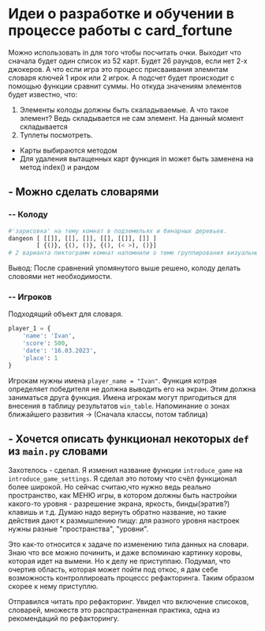 # Идеи о разработке и обучении в процессе работы с card_fortune

Можно использовать in для того чтобы посчитать очки.
Выходит что сначала будет один список из 52 карт.
Будет 26 раундов, если нет 2-х джокеров.
А что если игра это процесс присваивания элемнтам словаря ключей 1 ирок или
2 игрок. А подсчет будет происходит с помощью функции сравнит суммы.
Но откуда значениям элементов будет известно, что:

1. Элементы колоды должны быть скаладываемые.
А что такое элемент? Ведь складывается не сам элемент.
На данный момент складывается
2. Туплеты посмотреть.

- Карты выбираются методом
- Для удаления вытащенных карт функция in может быть заменена
на метод index() и рандом

## - Можно сделать словарями

### -- Колоду

```py
#'зарисовка' на тему комнат в подземельях и бинарных деревьев.
dangeon [ [[]], [[], []], [[], [[]], []] ]
        [ {()}, {(), ()}, {(), (< >), ()}]
# 2 варианта пиктограмм комнат напомнили о теме группирования визуальных объектов мозгом, как мозг делит и объединяет объекты. Как вообще "определение" объекта происходит. Палки и веревки;)
```

Вывод: После сравнений упомянутого выше решено, колоду делать словоями нет необходимости.

### -- Игроков

Подходящий объект для словаря.

```py
player_1 = {
    'name': 'Ivan',
    'score': 500,
    'date': '16.03.2023',
    'place': 1
}
```

Игрокам нужны имена `player_name = "Ivan"`.
Функция котрая определяет победителя не должна выводить его на экран.
Этим должна заниматься друга функция.
Имена игрокам могут пригодиться для внесения в таблицу результатов `win_table`.
Напоминание о зонах ближайшего развития -> (Сначала классы, потом таблица)

## - Хочется описать функционал некоторых `def` из `main.py` словами

Захотелось - сделал. Я изменил название функции `introduce_game` на `introduce_game_settings`. Я сделал это потому что счёл функционал более широкой. Но сейчас считаю,что нужно ведь реально пространство, как МЕНЮ игры, в котором должны быть настройки какого-то уровня - разрешение экрана, яркость, бинды(эратив?) клавишь и т.д. Думаю надо вернуть обратно название, но такие действия дают к размышлению пищу: для разного уровня настроек нужны разные "пространства", "уровни".

Это как-то относится к задаче по изменению типа данных на словари. Знаю что все можно починить, и даже вспоминаю картинку коровы, которая идет на вымени. Но к делу не приступпаю. Подумал, что очертив область, которая может пойти под откос, я дам себе возможность контроллировать процессс рефакторинга. Таким образом скорее к нему приступлю.

Отправился читать про рефакторинг. Увидел что включение списоков, словарей, множеств это распрастраненная практика, одна из рекомендаций по рефакторингу.

